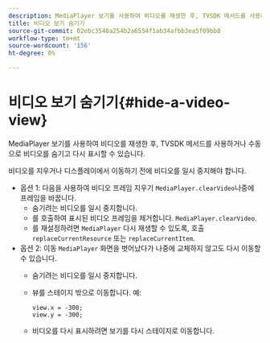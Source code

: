 ```yaml
---
description: MediaPlayer 보기를 사용하여 비디오를 재생한 후, TVSDK 메서드를 사용하거나 수동으로 비디오를 숨기고 다시 표시할 수 있습니다.
title: 비디오 보기 숨기기
source-git-commit: 02ebc3548a254b2a6554f1ab34afbb3ea5f09bb8
workflow-type: tm+mt
source-wordcount: '156'
ht-degree: 0%

---
```


# 비디오 보기 숨기기{#hide-a-video-view}

MediaPlayer 보기를 사용하여 비디오를 재생한 후, TVSDK 메서드를 사용하거나 수동으로 비디오를 숨기고 다시 표시할 수 있습니다.

비디오를 지우거나 디스플레이에서 이동하기 전에 비디오를 일시 중지해야 합니다.
* 옵션 1: 다음을 사용하여 비디오 프레임 지우기 `MediaPlayer.clearVideo`나중에 &#x200B; 프레임을 바꿉니다.
   * 숨기려는 비디오를 일시 중지합니다.
   * 를 호출하여 표시된 비디오 프레임을 제거합니다. `MediaPlayer.clearVideo`.
   * 를 재설정하려면 `MediaPlayer` 다시 재생할 수 있도록, 호출 `replaceCurrentResource` 또는 `replaceCurrentItem`.
* 옵션 2: 이동 `MediaPlayer` 화면을 벗어났다가 나중에 교체하지 않고도 다시 이동할 수 있습니다.
   * 숨기려는 비디오를 일시 중지합니다.
   * 뷰를 스테이지 밖으로 이동합니다. 예:

     ```
     view.x = -300; 
     view.y = -300;
     ```

   * 비디오를 다시 표시하려면 보기를 다시 스테이지로 이동합니다.
